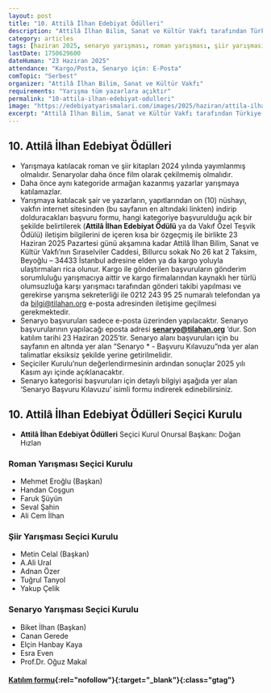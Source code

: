 ```yaml
---
layout: post
title: "10. Attilâ İlhan Edebiyat Ödülleri"
description: "Attilâ İlhan Bilim, Sanat ve Kültür Vakfı tarafından Türkiye İş Bankası Kültür Yayınları desteğiyle Attilâ İlhan Edebiyat Ödülleri’nin bu yıl onuncusu düzenleniyor"
category: articles
tags: [haziran 2025, senaryo yarışması, roman yarışması, şiir yarışması, kitap dosyası, genel]
lastDate: 1750629600
dateHuman: "23 Haziran 2025"
attendance: "Kargo/Posta, Senaryo için: E-Posta"
comTopic: "Serbest"
organizer: "Attilâ İlhan Bilim, Sanat ve Kültür Vakfı"
requirements: "Yarışma tüm yazarlara açıktır"
permalink: "10-attila-ilhan-edebiyat-odulleri"
image: "https://edebiyatyarismalari.com/images/2025/haziran/attila-ilhan-edebiyat-odulleri.jpg"
excerpt: "Attilâ İlhan Bilim, Sanat ve Kültür Vakfı tarafından Türkiye İş Bankası Kültür Yayınları desteğiyle Attilâ İlhan Edebiyat Ödülleri’nin bu yıl onuncusu düzenleniyor"
---
```


## 10. Attilâ İlhan Edebiyat Ödülleri

- Yarışmaya katılacak roman ve şiir kitapları 2024 yılında yayımlanmış olmalıdır. Senaryolar daha önce film olarak çekilmemiş olmalıdır.
- Daha önce aynı kategoride armağan kazanmış yazarlar yarışmaya katılamazlar.
- Yarışmaya katılacak şair ve yazarların, yapıtlarından on (10) nüshayı, vakfın internet sitesinden (bu sayfanın en altındaki linkten) indirip dolduracakları başvuru formu, hangi kategoriye başvurulduğu açık bir şekilde belirtilerek (**Attilâ İlhan Edebiyat Ödülü** ya da Vakıf Özel Teşvik Ödülü) iletişim bilgilerini de içeren kısa bir özgeçmiş ile birlikte 23 Haziran 2025 Pazartesi günü akşamına kadar Attilâ İlhan Bilim, Sanat ve Kültür Vakfı’nın Sıraselviler Caddesi, Billurcu sokak No 26 kat 2 Taksim, Beyoğlu – 34433 İstanbul adresine elden ya da kargo yoluyla ulaştırmaları rica olunur. Kargo ile gönderilen başvuruların gönderim sorumluluğu yarışmacıya aittir ve kargo firmalarından kaynaklı her türlü olumsuzluğa karşı yarışmacı tarafından gönderi takibi yapılması ve gerekirse yarışma sekreterliği ile 0212 243 95 25 numaralı telefondan ya da bilgi@tilahan.org e-posta adresinden iletişime geçilmesi gerekmektedir.
- Senaryo başvuruları sadece e-posta üzerinden yapılacaktır. Senaryo başvurularının yapılacağı eposta adresi **senaryo@tilahan.org** ‘dur. Son katılım tarihi 23 Haziran 2025’tir. Senaryo alanı başvuruları için bu sayfanın en altında yer alan “Senaryo * - Başvuru Kılavuzu”nda yer alan talimatlar eksiksiz şekilde yerine getirilmelidir.
- Seçiciler Kurulu’nun değerlendirmesinin ardından sonuçlar 2025 yılı Kasım ayı içinde açıklanacaktır.
- Senaryo kategorisi başvuruları için detaylı bilgiyi aşağıda yer alan ‘Senaryo Başvuru Kılavuzu’ isimli formu indirerek edinebilirsiniz.

## 10. Attilâ İlhan Edebiyat Ödülleri Seçici Kurulu

- **Attilâ İlhan Edebiyat Ödülleri** Seçici Kurul Onursal Başkanı: Doğan Hızlan

### Roman Yarışması Seçici Kurulu

- Mehmet Eroğlu (Başkan)
- Handan Coşgun
- Faruk Şüyün
- Seval Şahin
- Ali Cem İlhan

### Şiir Yarışması Seçici Kurulu

- Metin Celal (Başkan)
- A.Ali Ural
- Adnan Özer
- Tuğrul Tanyol
- Yakup Çelik

### Senaryo Yarışması Seçici Kurulu

- Biket İlhan (Başkan)
- Canan Gerede
- Elçin Hanbay Kaya
- Esra Even
- Prof.Dr. Oğuz Makal

#### [Katılım formu](https://tilahan.org/ail/wp-content/uploads/2025/04/KATILIM-FORMU.docx?ref=edebiyatyarismalari.com){:rel="nofollow"}{:target="_blank"}{:class="gtag"}
